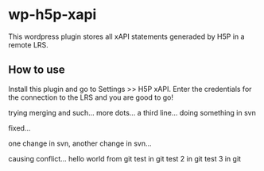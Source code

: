 wp-h5p-xapi
===========

This wordpress plugin stores all xAPI statements generaded by H5P in a remote LRS.

How to use
----------

Install this plugin and go to Settings >> H5P xAPI. Enter the credentials for the connection to the LRS and you are good to go!


trying merging and such...
more dots...
a third line...
doing something in svn

fixed...

one change in svn, another change in svn...

causing conflict...
hello world from git
test in git
test 2 in git
test 3 in git

